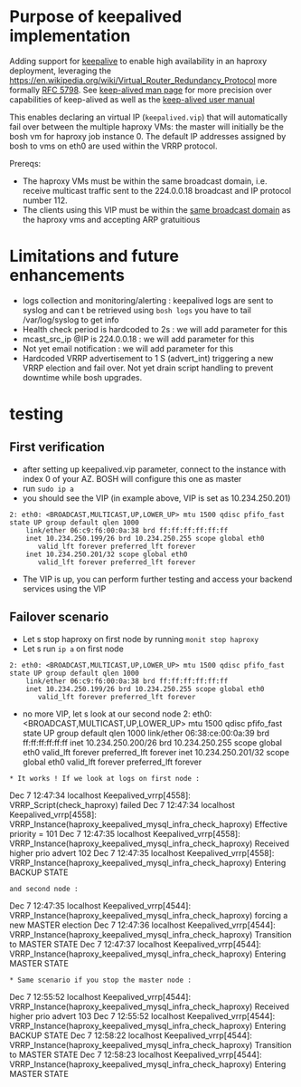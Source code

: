 # Purpose of keepalived implementation

Adding support for [keepalive](http://www.keepalived.org/documentation.html) to enable high availability in an haproxy deployment, leveraging the https://en.wikipedia.org/wiki/Virtual_Router_Redundancy_Protocol more formally [RFC 5798](https://tools.ietf.org/html/rfc5798). See [keep-alived man page](https://linux.die.net/man/5/keepalived.conf) for more precision over capabilities of keep-alived as well as the [keep-alived user manual](http://www.keepalived.org/pdf/UserGuide.pdf)

This enables declaring an virtual IP (``keepalived.vip``) that will automatically fail over between the multiple haproxy VMs: the master will initially be the bosh vm for haproxy job instance 0. The default IP addresses assigned by bosh to vms on eth0 are used within the VRRP protocol.

Prereqs:
 * The haproxy VMs must be within the same broadcast domain, i.e. receive multicast traffic sent to the 224.0.0.18 broadcast and IP protocol number 112.
* The clients using this VIP must be within the [same broadcast domain](https://en.wikipedia.org/wiki/Broadcast_domain) as the haproxy vms and accepting ARP gratuitious

# Limitations and future enhancements
* logs collection and monitoring/alerting : keepalived logs are sent to syslog and can t be retrieved using `bosh logs` you have to tail /var/log/syslog to get info
* Health check period is hardcoded to 2s : we will add parameter for this
* mcast_src_ip @IP is 224.0.0.18 : we will add parameter for this
* Not yet email notification : we will add parameter for this
* Hardcoded VRRP advertisement to 1 S (advert_int) triggering a new VRRP election and fail over. Not yet drain script handling to prevent downtime while bosh upgrades.

# testing
## First verification
* after setting up keepalived.vip parameter, connect to the instance with index 0 of your AZ. BOSH will configure this one as master
* run `sudo ip a`
* you should see the VIP (in example above, VIP is set as 10.234.250.201)

```
2: eth0: <BROADCAST,MULTICAST,UP,LOWER_UP> mtu 1500 qdisc pfifo_fast state UP group default qlen 1000
    link/ether 06:c9:f6:00:0a:38 brd ff:ff:ff:ff:ff:ff
    inet 10.234.250.199/26 brd 10.234.250.255 scope global eth0
       valid_lft forever preferred_lft forever
    inet 10.234.250.201/32 scope global eth0
       valid_lft forever preferred_lft forever
```
* The VIP is up, you can perform further testing and access your backend services using the VIP

## Failover scenario
* Let s stop haproxy on first node by running `monit stop haproxy`
* Let s run `ip a` on first node
```
2: eth0: <BROADCAST,MULTICAST,UP,LOWER_UP> mtu 1500 qdisc pfifo_fast state UP group default qlen 1000
    link/ether 06:c9:f6:00:0a:38 brd ff:ff:ff:ff:ff:ff
    inet 10.234.250.199/26 brd 10.234.250.255 scope global eth0
       valid_lft forever preferred_lft forever
```
* no more VIP, let s look at our second node
2: eth0: <BROADCAST,MULTICAST,UP,LOWER_UP> mtu 1500 qdisc pfifo_fast state UP group default qlen 1000
    link/ether 06:38:ce:00:0a:39 brd ff:ff:ff:ff:ff:ff
    inet 10.234.250.200/26 brd 10.234.250.255 scope global eth0
       valid_lft forever preferred_lft forever
    inet 10.234.250.201/32 scope global eth0
       valid_lft forever preferred_lft forever
```
* It works ! If we look at logs on first node :
```
Dec  7 12:47:34 localhost Keepalived_vrrp[4558]: VRRP_Script(check_haproxy) failed
Dec  7 12:47:34 localhost Keepalived_vrrp[4558]: VRRP_Instance(haproxy_keepalived_mysql_infra_check_haproxy) Effective priority = 101
Dec  7 12:47:35 localhost Keepalived_vrrp[4558]: VRRP_Instance(haproxy_keepalived_mysql_infra_check_haproxy) Received higher prio advert 102
Dec  7 12:47:35 localhost Keepalived_vrrp[4558]: VRRP_Instance(haproxy_keepalived_mysql_infra_check_haproxy) Entering BACKUP STATE
```
and second node :
```
Dec  7 12:47:35 localhost Keepalived_vrrp[4544]: VRRP_Instance(haproxy_keepalived_mysql_infra_check_haproxy) forcing a new MASTER election
Dec  7 12:47:36 localhost Keepalived_vrrp[4544]: VRRP_Instance(haproxy_keepalived_mysql_infra_check_haproxy) Transition to MASTER STATE
Dec  7 12:47:37 localhost Keepalived_vrrp[4544]: VRRP_Instance(haproxy_keepalived_mysql_infra_check_haproxy) Entering MASTER STATE
```
* Same scenario if you stop the master node :
```
Dec  7 12:55:52 localhost Keepalived_vrrp[4544]: VRRP_Instance(haproxy_keepalived_mysql_infra_check_haproxy) Received higher prio advert 103
Dec  7 12:55:52 localhost Keepalived_vrrp[4544]: VRRP_Instance(haproxy_keepalived_mysql_infra_check_haproxy) Entering BACKUP STATE
Dec  7 12:58:22 localhost Keepalived_vrrp[4544]: VRRP_Instance(haproxy_keepalived_mysql_infra_check_haproxy) Transition to MASTER STATE
Dec  7 12:58:23 localhost Keepalived_vrrp[4544]: VRRP_Instance(haproxy_keepalived_mysql_infra_check_haproxy) Entering MASTER STATE
```

